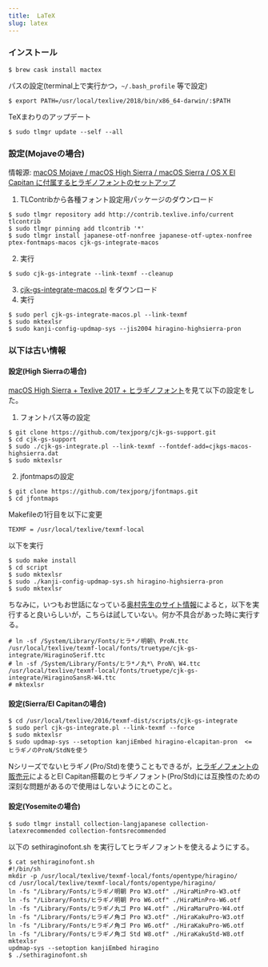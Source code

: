 ```yaml
---
title:  LaTeX
slug: latex
---
```


### インストール

```
$ brew cask install mactex
```
パスの設定(terminal上で実行かつ，`~/.bash_profile` 等で設定)
```
$ export PATH=/usr/local/texlive/2018/bin/x86_64-darwin/:$PATH
```
TeXまわりのアップデート
```
$ sudo tlmgr update --self --all
```

### 設定(Mojaveの場合)

情報源: [macOS Mojave / macOS High Sierra / macOS Sierra / OS X El Capitan に付属するヒラギノフォントのセットアップ](https://texwiki.texjp.org/?%E3%83%92%E3%83%A9%E3%82%AE%E3%83%8E%E3%83%95%E3%82%A9%E3%83%B3%E3%83%88#macos-hiragino-setup)

1. TLContribから各種フォント設定用パッケージのダウンロード
```
$ sudo tlmgr repository add http://contrib.texlive.info/current tlcontrib
$ sudo tlmgr pinning add tlcontrib '*'
$ sudo tlmgr install japanese-otf-nonfree japanese-otf-uptex-nonfree ptex-fontmaps-macos cjk-gs-integrate-macos
```
2. 実行
```
$ sudo cjk-gs-integrate --link-texmf --cleanup
```
3. [cjk-gs-integrate-macos.pl](https://raw.githubusercontent.com/texjporg/cjk-gs-support/master/cjk-gs-integrate-macos.pl) をダウンロード
4. 実行
```
$ sudo perl cjk-gs-integrate-macos.pl --link-texmf
$ sudo mktexlsr
$ sudo kanji-config-updmap-sys --jis2004 hiragino-highsierra-pron
```

### 以下は古い情報
#### 設定(High Sierraの場合)

[macOS High Sierra + Texlive 2017 + ヒラギノフォント](https://qiita.com/osamu620/items/8a299e44d087542e29a9)を見て以下の設定をした。

1. フォントパス等の設定
```
$ git clone https://github.com/texjporg/cjk-gs-support.git
$ cd cjk-gs-support
$ sudo ./cjk-gs-integrate.pl --link-texmf --fontdef-add=cjkgs-macos-highsierra.dat
$ sudo mktexlsr
```
2. jfontmapsの設定
```
$ git clone https://github.com/texjporg/jfontmaps.git
$ cd jfontmaps
```
Makefileの1行目を以下に変更
```
TEXMF = /usr/local/texlive/texmf-local
```
以下を実行
```
$ sudo make install
$ cd script
$ sudo mktexlsr
$ sudo ./kanji-config-updmap-sys.sh hiragino-highsierra-pron
$ sudo mktexlsr
```

ちなみに，いつもお世話になっている[奥村先生のサイト情報](https://okumuralab.org/bibun7/)によると，以下を実行すると良いらしいが，こちらは試していない。何か不具合があった時に実行する。
```
# ln -sf /System/Library/Fonts/ヒラ*ノ明朝\ ProN.ttc /usr/local/texlive/texmf-local/fonts/truetype/cjk-gs-integrate/HiraginoSerif.ttc
# ln -sf /System/Library/Fonts/ヒラ*ノ丸*\ ProN\ W4.ttc /usr/local/texlive/texmf-local/fonts/truetype/cjk-gs-integrate/HiraginoSansR-W4.ttc
# mktexlsr
```

#### 設定(Sierra/El Capitanの場合)
```
$ cd /usr/local/texlive/2016/texmf-dist/scripts/cjk-gs-integrate
$ sudo perl cjk-gs-integrate.pl --link-texmf --force
$ sudo mktexlsr
$ sudo updmap-sys --setoption kanjiEmbed hiragino-elcapitan-pron  <= ヒラギノのProN/StdNを使う
```
Nシリーズでないヒラギノ(Pro/Std)を使うこともできるが，[ヒラギノフォントの販売元](http://www.screen.co.jp/ga_product/sento/support/otf_osx_El_Capitan.html)によるとEl Capitan搭載のヒラギノフォント(Pro/Std)には互換性のための深刻な問題があるので使用はしないようにとのこと。

#### 設定(Yosemiteの場合)
```
$ sudo tlmgr install collection-langjapanese collection-latexrecommended collection-fontsrecommended
```
以下の sethiraginofont.sh を実行してヒラギノフォントを使えるようにする。
```
$ cat sethiraginofont.sh
#!/bin/sh
mkdir -p /usr/local/texlive/texmf-local/fonts/opentype/hiragino/
cd /usr/local/texlive/texmf-local/fonts/opentype/hiragino/
ln -fs "/Library/Fonts/ヒラギノ明朝 Pro W3.otf" ./HiraMinPro-W3.otf
ln -fs "/Library/Fonts/ヒラギノ明朝 Pro W6.otf" ./HiraMinPro-W6.otf
ln -fs "/Library/Fonts/ヒラギノ丸ゴ Pro W4.otf" ./HiraMaruPro-W4.otf
ln -fs "/Library/Fonts/ヒラギノ角ゴ Pro W3.otf" ./HiraKakuPro-W3.otf
ln -fs "/Library/Fonts/ヒラギノ角ゴ Pro W6.otf" ./HiraKakuPro-W6.otf
ln -fs "/Library/Fonts/ヒラギノ角ゴ Std W8.otf" ./HiraKakuStd-W8.otf
mktexlsr
updmap-sys --setoption kanjiEmbed hiragino
$ ./sethiraginofont.sh
```
